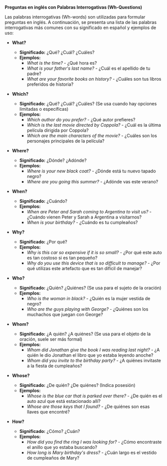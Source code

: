

**Preguntas en inglés con Palabras Interrogativas (Wh-Questions)**

Las palabras interrogativas (Wh-words) son utilizadas para formular preguntas en inglés. A continuación, se presenta una lista de las palabras interrogativas más comunes con su significado en español y ejemplos de uso:

*   **What?**
    *   **Significado:** ¿Qué? ¿Cuál? ¿Cuáles?
    *   **Ejemplos:**
        *   *What is the time?* - ¿Qué hora es?
        *   *What is your father's last name?* - ¿Cuál es el apellido de tu padre?
        *   *What are your favorite books on history?* - ¿Cuáles son tus libros preferidos de historia?

*   **Which?**
    *   **Significado:** ¿Qué? ¿Cuál? ¿Cuáles? (Se usa cuando hay opciones limitadas o específicas)
    *   **Ejemplos:**
        *   *Which author do you prefer?* - ¿Qué autor prefieres?
        *   *Which is the last movie directed by Coppola?* - ¿Cuál es la última película dirigida por Coppola?
        *   *Which are the main characters of the movie?* - ¿Cuáles son los personajes principales de la película?

*   **Where?**
    *   **Significado:** ¿Dónde? ¿Adónde?
    *   **Ejemplos:**
        *   *Where is your new black coat?* - ¿Dónde está tu nuevo tapado negro?
        *   *Where are you going this summer?* - ¿Adónde vas este verano?

*   **When?**
    *   **Significado:** ¿Cuándo?
    *   **Ejemplos:**
        *   *When are Peter and Sarah coming to Argentina to visit us?* - ¿Cuándo vienen Peter y Sarah a Argentina a visitarnos?
        *   *When is your birthday?* - ¿Cuándo es tu cumpleaños?

*   **Why?**
    *   **Significado:** ¿Por qué?
    *   **Ejemplos:**
        *   *Why is this car so expensive if it is so small?* - ¿Por qué este auto es tan costoso si es tan pequeño?
        *   *Why do you use this device that is so difficult to manage?* - ¿Por qué utilizas este artefacto que es tan difícil de manejar?

*   **Who?**
    *   **Significado:** ¿Quién? ¿Quiénes? (Se usa para el sujeto de la oración)
    *   **Ejemplos:**
        *   *Who is the woman in black?* - ¿Quién es la mujer vestida de negro?
        *   *Who are the guys playing with George?* - ¿Quiénes son los muchachos que juegan con George?

*   **Whom?**
    *   **Significado:** ¿A quién? ¿A quiénes? (Se usa para el objeto de la oración, suele ser más formal)
    *   **Ejemplos:**
        *   *Whom did Jonathan give the book I was reading last night?* - ¿A quién le dio Jonathan el libro que yo estaba leyendo anoche?
        *   *Whom did you invite to the birthday party?* - ¿A quiénes invitaste a la fiesta de cumpleaños?

*   **Whose?**
    *   **Significado:** ¿De quién? ¿De quiénes? (Indica posesión)
    *   **Ejemplos:**
        *   *Whose is the blue car that is parked over there?* - ¿De quién es el auto azul que está estacionado allí?
        *   *Whose are those keys that I found?* - ¿De quiénes son esas llaves que encontré?

*   **How?**
    *   **Significado:** ¿Cómo? ¿Cuán?
    *   **Ejemplos:**
        *   *How did you find the ring I was looking for?* - ¿Cómo encontraste el anillo que yo estaba buscando?
        *   *How long is Mary birthday's dress?* - ¿Cuán largo es el vestido de cumpleaños de Mary?

